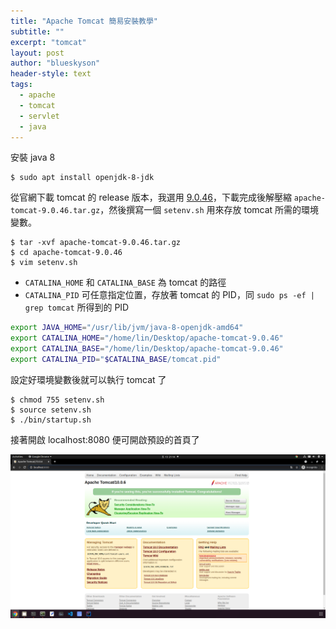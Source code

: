 ```yaml
---
title: "Apache Tomcat 簡易安裝教學"
subtitle: ""
excerpt: "tomcat"
layout: post
author: "blueskyson"
header-style: text
tags:
  - apache
  - tomcat
  - servlet
  - java
---
```


安裝 java 8

```non
$ sudo apt install openjdk-8-jdk
```

從官網下載 tomcat 的 release 版本，我選用 [9.0.46](https://tomcat.apache.org/download-10.cgi)，下載完成後解壓縮 `apache-tomcat-9.0.46.tar.gz`，然後撰寫一個 `setenv.sh` 用來存放 tomcat 所需的環境變數。

```non
$ tar -xvf apache-tomcat-9.0.46.tar.gz
$ cd apache-tomcat-9.0.46
$ vim setenv.sh
```

- `CATALINA_HOME` 和 `CATALINA_BASE` 為 tomcat 的路徑
- `CATALINA_PID` 可任意指定位置，存放著 tomcat 的 PID，同 `sudo ps -ef | grep tomcat` 所得到的 PID

```bash
export JAVA_HOME="/usr/lib/jvm/java-8-openjdk-amd64"
export CATALINA_HOME="/home/lin/Desktop/apache-tomcat-9.0.46"
export CATALINA_BASE="/home/lin/Desktop/apache-tomcat-9.0.46"
export CATALINA_PID="$CATALINA_BASE/tomcat.pid"
```

設定好環境變數後就可以執行 tomcat 了

```non
$ chmod 755 setenv.sh
$ source setenv.sh
$ ./bin/startup.sh
```

接著開啟 localhost:8080 便可開啟預設的首頁了

![](https://raw.githubusercontent.com/blueskyson/image-host/master/tomcat.png)